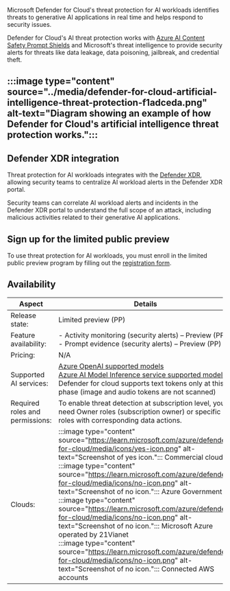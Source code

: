 Microsoft Defender for Cloud's threat protection for AI workloads identifies threats to generative AI applications in real time and helps respond to security issues.

Defender for Cloud's AI threat protection works with [Azure AI Content Safety Prompt Shields](/azure/ai-services/content-safety/concepts/jailbreak-detection) and Microsoft's threat intelligence to provide security alerts for threats like data leakage, data poisoning, jailbreak, and credential theft.

## :::image type="content" source="../media/defender-for-cloud-artificial-intelligence-threat-protection-f1adceda.png" alt-text="Diagram showing an example of how Defender for Cloud's artificial intelligence threat protection works."::: 

## Defender XDR integration

Threat protection for AI workloads integrates with the [Defender XDR](/azure/defender-for-cloud/concept-integration-365), allowing security teams to centralize AI workload alerts in the Defender XDR portal.

Security teams can correlate AI workload alerts and incidents in the Defender XDR portal to understand the full scope of an attack, including malicious activities related to their generative AI applications.

## Sign up for the limited public preview

To use threat protection for AI workloads, you must enroll in the limited public preview program by filling out the [registration form](https://aka.ms/D4AI/PublicPreviewAccess).

## Availability

| **Aspect**                      | **Details**                                                                                                                                                                                                                                                                                                                                                                                                                                                                                                                                                                                                                                                                                                                |
| ------------------------------- | -------------------------------------------------------------------------------------------------------------------------------------------------------------------------------------------------------------------------------------------------------------------------------------------------------------------------------------------------------------------------------------------------------------------------------------------------------------------------------------------------------------------------------------------------------------------------------------------------------------------------------------------------------------------------------------------------------------------------- |
| Release state:                  | Limited preview (PP)                                                                                                                                                                                                                                                                                                                                                                                                                                                                                                                                                                                                                                                                                                       |
| Feature availability:           | - Activity monitoring (security alerts) – Preview (PP)<br>\- Prompt evidence (security alerts) – Preview (PP)                                                                                                                                                                                                                                                                                                                                                                                                                                                                                                                                                                                                              |
| Pricing:                        | N/A                                                                                                                                                                                                                                                                                                                                                                                                                                                                                                                                                                                                                                                                                                                        |
| Supported AI services:          | [Azure OpenAI supported models](/azure/ai-services/openai/overview)<br>[Azure AI Model Inference service supported models](/azure/ai-studio/ai-services/model-inference)<br>Defender for cloud supports text tokens only at this phase (image and audio tokens are not scanned)                                                                                                                                                                                                                                                                                                                                                                                      |
| Required roles and permissions: | To enable threat detection at subscription level, you need Owner roles (subscription owner) or specific roles with corresponding data actions.                                                                                                                                                                                                                                                                                                                                                                                                                                                                                                                                                                             |
| Clouds:                         | :::image type="content" source="https://learn.microsoft.com/azure/defender-for-cloud/media/icons/yes-icon.png" alt-text="Screenshot of yes icon.":::  Commercial clouds<br>:::image type="content" source="https://learn.microsoft.com/azure/defender-for-cloud/media/icons/no-icon.png" alt-text="Screenshot of  no icon.":::  Azure Government<br>:::image type="content" source="https://learn.microsoft.com/azure/defender-for-cloud/media/icons/no-icon.png" alt-text="Screenshot of no icon.":::  Microsoft Azure operated by 21Vianet<br>:::image type="content" source="https://learn.microsoft.com/azure/defender-for-cloud/media/icons/no-icon.png" alt-text="Screenshot of no icon.":::  Connected AWS accounts |
